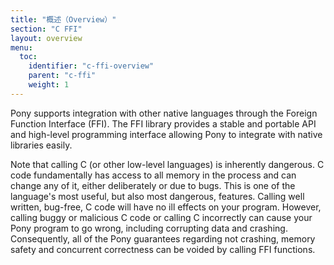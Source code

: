 ```yaml
---
title: "概述（Overview）"
section: "C FFI"
layout: overview
menu:
  toc:
    identifier: "c-ffi-overview"
    parent: "c-ffi"
    weight: 1
---
```


Pony supports integration with other native languages through the Foreign Function Interface (FFI). The FFI library provides a stable and portable API and high-level programming interface allowing Pony to integrate with native libraries easily.

Note that calling C (or other low-level languages) is inherently dangerous. C code fundamentally has access to all memory in the process and can change any of it, either deliberately or due to bugs. This is one of the language's most useful, but also most dangerous, features. Calling well written, bug-free, C code will have no ill effects on your program. However, calling buggy or malicious C code or calling C incorrectly can cause your Pony program to go wrong, including corrupting data and crashing. Consequently, all of the Pony guarantees regarding not crashing, memory safety and concurrent correctness can be voided by calling FFI functions.

